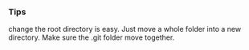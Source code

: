 ### Tips

change the root directory is easy. Just move a whole folder into a new directory. Make sure the .git folder move together.

##### 